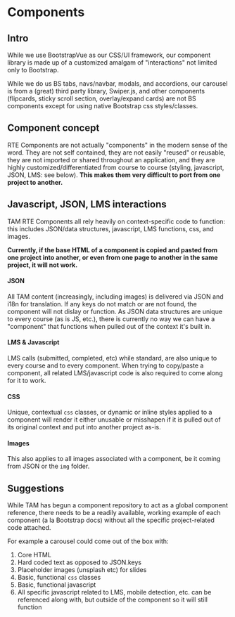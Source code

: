 # **Components**

## Intro

While we use BootstrapVue as our CSS/UI framework, our component library is made up of a customized amalgam of "interactions" not limited only to Bootstrap.

While we do us BS tabs, navs/navbar, modals, and accordions, our carousel is from a (great) third party library, Swiper.js, and other components (flipcards, sticky scroll section, overlay/expand cards) are not BS components except for using native Bootstrap css styles/classes.

## Component concept

RTE Components are not actually "components" in the modern sense of the word. They are not self contained, they are not easily "reused" or reusable, they are not imported or shared throughout an application, and they are highly customized/differentiated from course to course (styling, javascript, JSON, LMS: see below). **This makes them very difficult to port from one project to another.**

## Javascript, JSON, LMS interactions

TAM RTE Components all rely heavily on context-specific code to function: this includes JSON/data structures, javascript, LMS functions, css, and images.

**Currently, if the base HTML of a component is copied and pasted from one project into another, or even from one page to another in the same project, it will not work.**

#### JSON

All TAM content (increasingly, including images) is delivered via JSON and i18n for translation. If any keys do not match or are not found, the component will not dislay or function. As JSON data structures are unique to every course (as is JS, etc.), there is currently no way we can have a "component" that functions when pulled out of the context it's built in.

#### LMS & Javascript

LMS calls (submitted, completed, etc) while standard, are also unique to every course and to every component. When trying to copy/paste a component, all related LMS/javascript code is also required to come along for it to work.

#### CSS

Unique, contextual `css` classes, or dynamic or inline styles applied to a component will render it either unusable or misshapen if it is pulled out of its original context and put into another project as-is.

#### Images

This also applies to all images associated with a component, be it coming from JSON or the `img` folder.

## Suggestions

While TAM has begun a component repository to act as a global component reference, there needs to be a readily available, working example of each component (a la Bootstrap docs) without all the specific project-related code attached. 

For example a carousel could come out of the box with:

1. Core HTML
2. Hard coded text as opposed to JSON.keys
3. Placeholder images (unsplash etc) for slides
4. Basic, functional `css` classes
5. Basic, functional javascript
6. All specific javascript related to LMS, mobile detection, etc. can be referenced along with, but outside of the component so it will still function